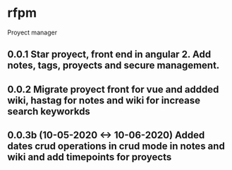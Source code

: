 # rfpm
Proyect manager

## 0.0.1 Star proyect, front end in angular 2. Add notes, tags, proyects and secure management.

## 0.0.2 Migrate proyect front for vue and addded wiki, hastag for notes and wiki for increase search keyworkds

## 0.0.3b (10-05-2020 <-> 10-06-2020) Added dates crud operations in crud mode in notes and wiki and add timepoints for proyects 
